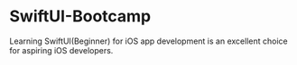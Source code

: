 # SwiftUI-Bootcamp
Learning SwiftUI(Beginner) for iOS app development is an excellent choice for aspiring iOS developers.
